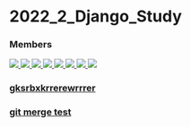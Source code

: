 # 2022_2_Django_Study

<h3>Members</h3>
<p>
  <a href="https://github.com/HanGyuTak"><img src="https://img.shields.io/badge/한규탁-181717?style=for-the-badge&logo=GitHub&logoColor=white">
  <a href="https://github.com/sungmich"><img src="https://img.shields.io/badge/조성민-181717?style=for-the-badge&logo=GitHub&logoColor=white">
  <a href="https://github.com/kimyg119"><img src="https://img.shields.io/badge/김영규-181717?style=for-the-badge&logo=GitHub&logoColor=white">
  <a href="https://github.com/02Skanu/"><img src="https://img.shields.io/badge/서관우-181717?style=for-the-badge&logo=GitHub&logoColor=white">
  <a href="https://github.com/chjung99/"><img src="https://img.shields.io/badge/정찬호-181717?style=for-the-badge&logo=GitHub&logoColor=white">
  <a href=""><img src="https://img.shields.io/badge/배성현-181717?style=for-the-badge&logo=GitHub&logoColor=white">
  <a href=""><img src="https://img.shields.io/badge/강민수-181717?style=for-the-badge&logo=GitHub&logoColor=white">
  <a href=""><img src="https://img.shields.io/badge/박세환-181717?style=for-the-badge&logo=GitHub&logoColor=white">
</p>

<h3>gksrbxkrrerewrrrer</h3>

<h3>git merge test</h3>